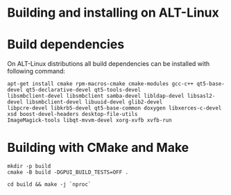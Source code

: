 # Building and installing on ALT-Linux

# Build dependencies

On ALT-Linux distributions all build dependencies can be installed with following command:

```
apt-get install cmake rpm-macros-cmake cmake-modules gcc-c++ qt5-base-devel qt5-declarative-devel qt5-tools-devel
libsmbclient-devel libsmbclient samba-devel libldap-devel libsasl2-devel libsmbclient-devel libuuid-devel glib2-devel
libpcre-devel libkrb5-devel qt5-base-common doxygen libxerces-c-devel xsd boost-devel-headers desktop-file-utils 
ImageMagick-tools libqt-mvvm-devel xorg-xvfb xvfb-run
```

# Building with CMake and Make

```
mkdir -p build
cmake -B build -DGPUI_BUILD_TESTS=OFF .

cd build && make -j `nproc`
```

